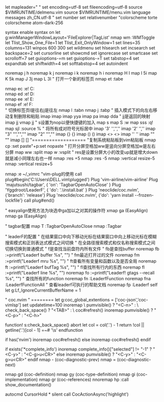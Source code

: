 let mapleader=" "
set encoding=utf-8
set fileencoding=utf-8
source $VIMRUNTIME/delmenu.vim
source $VIMRUNTIME/menu.vim
language messages zh_CN.utf-8
" set number
set relativenumber
"colorscheme torte 
colorscheme atom-dark-256

syntax enable 
syntax on
let g:winManagerWindowLayout='FileExplorer|TagList' 
nmap wm :WMToggle<cr>
let Tlist_Show_One_File=1 
let Tlist_Exit_OnlyWindow=1
set lines=35 columns=131
winpos 600 300
set wildmenu
set hlsearch
set incsearch
set backspace=2
set cursorline
set showcmd
set ignorecase
set smartcase
set scrolloff=7
set guioptions-=m
set guioptions-=T
set tabstop=4
set expandtab
set shiftwidth=4
set softtabstop=4
set autoindent


noremap j h
noremap k j
noremap i k
noremap h i
noremap H I
map I 5i
map K 5k
map J 3j
map L 3l
" 打开一个新的标签页
nmap <LEADER>et :tabe<CR>

nmap <leader>ec :e! C:\
nmap <leader>ed :e! D:\
nmap <leader>ee :e! E:\
nmap <leader>ef :e! F:\
" 切换标签页l是往右j是往左
nmap <LEADER>l :tabn<CR>
nmap <LEADER>j :tabp<CR>
" 插入模式下的向左右移动复制删除和粘贴
imap <C-j> <Left>
imap <C-l> <Right>
imap <C-y><C-y> <ESC>yya
imap <C-p> <ESC>pa
imap <C-d><C-d> <ESC>dda
" jj是返回的映射 
imap jj <ESC>
vmap jj <ESC>
" s设置为nop以便快捷键的加入
map s <nop>
map S :w<CR>
map sss :q!<CR>
map sjl :source %<CR>
" 将所有成对符号光标居中
imap '3' ''<right>,''<right>,''<left><left><left><left><left><left>
imap '2' ''<right>,''<left><left><left>
imap "3" ""<right>,""<right>,""<left><left><left><left><left><left>
imap "2" ""<right>,""<left><left><left>
imap {} {}<left>
imap () ()<left>
imap <> <><left>
imap '' ''<left>
imap "" ""<left>
imap [] []<left>
"===================
"复制系统粘贴板到vim粘贴板
nmap cp :set paste<CR>"+p:set nopaste<CR>
" 打开分屏空格加ww是竖向分屏空格加w是左右分屏
map <LEADER>ww :split<CR>
map <LEADER>w :vsplit<CR>
" res是设置分屏大小的改变up就是增大down就是减小同理左右也一样
nmap <LEADER><up> :res +5<CR>
nmap <LEADER><down> :res -5<CR>
nmap <LEADER><left> :vertical resize-5<CR>
nmap <LEADER><right> :vertical resize+5<CR>
    
nmap <leader><CR> :e ~/_vimrc<CR>
"vim-plug的使用
call plug#begin('C:\Users\DELL\.vim\plugged')
Plug 'vim-airline/vim-airline'
Plug 'majutsushi/tagbar', { 'on': 'TagbarOpenAutoClose' }
Plug 'Yggdroot/LeaderF', { 'do': '.\install.bat' }
Plug 'neoclide/coc.nvim', {'branch': 'release'}
Plug 'neoclide/coc.nvim', {'do': 'yarn install --frozen-lockfile'}
call plug#end()


" easyalign使用方法为块选中ga加以之对其的操作符
xmap ga <Plug>(EasyAlign)
nmap ga <Plug>(EasyAlign)

" tagbar配置
map <silent> T :TagbarOpenAutoClose<CR>
nmap <F8> :Tagbar<CR>

" leaderF的配置
" <C-j>在结果窗口中向下移动光标<C-K>在结果窗口中向上移动光标<C-R>在模糊搜索模式和正则表达式模式之间切换
" <C-F>在全路径搜索模式和仅名称搜索模式之间切换<Tab>切换到普通模式
" <leader>f是查找当前盘符内所有文件
" fb是查找buffer
noremap <leader>fb :<C-U><C-R>=printf("Leaderf buffer %s", "")<CR><CR>
" fm最近打开过的文件
noremap <leader>fm :<C-U><C-R>=printf("Leaderf mru %s", "")<CR><CR>
" ft查看所有变量和函数以及是否全局
noremap <leader>ft :<C-U><C-R>=printf("Leaderf bufTag %s", "")<CR><CR>
" fl查找所有行内的东西
noremap <leader>fl :<C-U><C-R>=printf("Leaderf line %s", "")<CR><CR>
noremap <leader>fo :<C-U><C-R>=printf("Leaderf! gtags --recall %s", "")<CR><CR>
" 查找所有的function
noremap <leader>fn :LeaderfFunction<CR>
noremap <leader>fna :LeaderfFunctionAll<CR>
" 查看leaderf可执行的帮助文档
noremap <leader>fp :Leaderf self<CR>
let g:Lf_IgnoreCurrentBufferName = 1

" coc.nvim
" ========
let g:coc_global_extentions = ['coc-json','coc-vimlsp']
set updatetime=100
inoremap <silent><expr> <TAB>
      \ pumvisible() ? "\<C-n>" :
      \ <SID>check_back_space() ? "\<TAB>" :
      \ coc#refresh()
inoremap <expr><S-TAB> pumvisible() ? "\<C-p>" : "\<C-h>"

function! s:check_back_space() abort
  let col = col('.') - 1
  return !col || getline('.')[col - 1]  =~# '\s'
endfunction

if has('nvim')
  inoremap <silent><expr> <C-space> coc#refresh()
else
  inoremap <silent><expr> <C-o> coc#refresh()
endif

if exists('*complete_info')
  inoremap <expr> <cr> complete_info()["selected"] != "-1" ? "\<C-y>" : "\<C-g>u\<CR>"
else
  inoremap <expr> <cr> pumvisible() ? "\<C-y>" : "\<C-g>u\<CR>"
endif
nmap <silent> <leader>- <Plug>(coc-diagnostic-prev)
nmap <silent> <leader>= <Plug>(coc-diagnostic-next)

nmap <silent> gd <Plug>(coc-definition)
nmap <silent> gy <Plug>(coc-type-definition)
nmap <silent> gi <Plug>(coc-implementation)
nmap <silent> gr <Plug>(coc-references)
nnoremap <silent> <leader>hp :call <SID>show_documentation()<CR>

autocmd CursorHold * silent call CocActionAsync('highlight')


